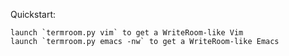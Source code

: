 Quickstart:

    launch `termroom.py vim` to get a WriteRoom-like Vim
    launch `termroom.py emacs -nw` to get a WriteRoom-like Emacs

